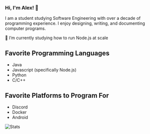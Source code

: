### Hi, I'm Alex! 👋
I am a student studying Software Engineering with over a decade of programming experience. I enjoy designing, writing, and documenting computer programs. 

🌱 I’m currently studying how to run Node.js at scale

## Favorite Programming Languages
- Java
- Javascript (specifically Node.js)
- Python
- C/C++

## Favorite Platforms to Program For
- Discord
- Docker
- Android

![Stats](https://github-readme-stats.vercel.app/api?username=alexsmbaratti&show_icons=true&theme=dark)

<!--
**alexsmbaratti/alexsmbaratti** is a ✨ _special_ ✨ repository because its `README.md` (this file) appears on your GitHub profile.

Here are some ideas to get you started:

- 🔭 I’m currently working on ...
- 🌱 I’m currently learning ...
- 👯 I’m looking to collaborate on ...
- 🤔 I’m looking for help with ...
- 💬 Ask me about ...
- 📫 How to reach me: ...
- 😄 Pronouns: ...
- ⚡ Fun fact: ...
-->
